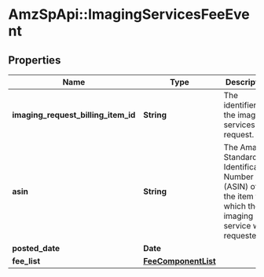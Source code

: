 # AmzSpApi::ImagingServicesFeeEvent

## Properties
Name | Type | Description | Notes
------------ | ------------- | ------------- | -------------
**imaging_request_billing_item_id** | **String** | The identifier for the imaging services request. | [optional] 
**asin** | **String** | The Amazon Standard Identification Number (ASIN) of the item for which the imaging service was requested. | [optional] 
**posted_date** | **Date** |  | [optional] 
**fee_list** | [**FeeComponentList**](FeeComponentList.md) |  | [optional] 

